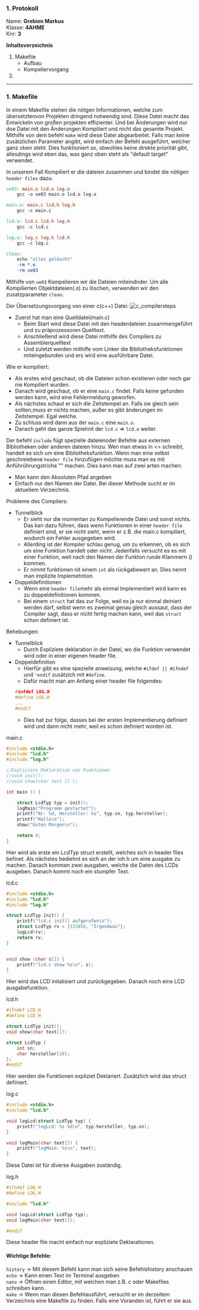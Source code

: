 ### 1. Protokoll
Name: **Grebien Markus**  
Klasse: **4AHME**  
Knr: **3**  


**Inhaltsverzeichnis**
 1. Makefile
	 + Aufbau
	 + Kompeliervorgang
 2. 
---

### 1.  Makefile
	
In einem Makefile stehen die nötgen Informationen, welche zum übersetztenvon Projekten dringend notwendig sind. Diese Datei macht das Entwickeln von großen projekten effizienter. Und bei Änderungen wird nur doe Datei mit den Änderungen Kompiliert und nicht das gesamte Projekt.
Mithilfe von dem befehl `make` wird diese Datei abgearbeitet. Falls man keine zusätzlichen Parameter angibt, wird einfach der Befehl ausgeführt, welcher ganz oben steht. Dies funktioniert so, obwohles keine direkte priorität gibt, allesdings wird eben das, was ganz oben steht als "default target" verwendet.

In unserem Fall Kompiliert er die dateien zusammen und bindet die nötigen `header files` dazu.
	
```Makefile
ue03: main.o lcd.o log.o
	gcc -o ue03 main.o lcd.o log.o

main.o: main.c lcd.h log.h
	gcc -c main.c

lcd.o: lcd.c lcd.h log.h
	gcc -c lcd.c

log.o: log.c log.h lcd.h
	gcc -c log.c

clean:
	echo "alles gelöscht"
	-rm *.o
	-rm ue03
```

Mithilfe von `ue03` Kompelieren wir die Dateien miteindnder.
Um alle Kompilierten Objektdateien(.o) zu löschen, verwenden wir den zusatzparameter `clean`.

Der Übersetzungsvorgang von einer c(c++) Datei:
![c_compilersteps]

+ Zuerst hat man eine Quelldatei(main.c)
	+ Beim Start wird diese Datei mit den headerdateien zusammengeführt und zu präprozessoren Quelltext.
	+ Anschließend wird diese Datei mithilfe des Compilers zu Assemblerquelltext
	+ Und zuletzt werden mithilfe vom Linker die Bibliotheksfunktionen miteingebunden und ers wird eine ausführbare Datei.



Wie er kompiliert:
+ Als erstes wird geschaut, ob die Dateien schon existieren oder noch gar nie Kompiliert wurden. 
+ Danach wird geschaut, ob er eine `main.c` findet. Falls keine gefunden werden kann, wird eine Fehlermeldung geworfen.
+ Als nächstes schaut er sich die Zeitstempel an. Falls sie gleich sein sollten,muss er nichts machen, außer es gibt änderungen im Zeitstempel. Egal welche.
+ Zu schluss wird dann aus der `main.c` eine `main.o`.
+ Danach geht das ganze Spielmit der `lcd.c` => `lcd.o` weiter.

Der befehl `include` fügt spezielle dateienoder Befehle aus externen Bibliotheken oder anderen dateien hinzu. 
Wen man etwas in <>  schreibt, handelt es sich um eine Bibliotheksfunktion. Wenn man eine selbst geschreiebene `header file` hinzufügen möchte muss man es mit Anführührungstriche "" machen. Dies kann man auf zwei arten machen:
+ Man kann den Absoluten Pfad angeben
+ Einfach nur den Namen der Datei. Bei dieser Methode sucht er im aktuellem Verzeichnis.

Probleme des Compilers:
+ Tunnelblick
	+ Er sieht nur die momentan zu Kompelierende Datei und sonst nichts. Das kan dazu führen, dass wenn Funktionen in einer `header file` definiert sind, er sie nicht sieht, wenn er z.B. die main.c kompiliert, wodurch ein Fehler ausgegeben wird.
	+ Allerding ist der Kompiler schlau genug, um zu erkennen, ob es sich um eine Funktion handelt oder nicht. Jedenfalls versucht es es mit einer Funktion, weil nach den Namen der Funkton runde Klammern () kommen.
	+ Er nimmt funktionen nit einem `int`  als rückgabewert an. Dies nennt man  implizite Implemetntion.
+ Doppeldefinitionen
	+ Wenn eine `header file`mehr als einmal Implementiert wird kann es zu doppeldefinitionen kommen.
	+ Bei einem `struct` hat das zur Folge, weil es ja nur einmal deiniert werden darf, selbst wenn es zweimal genau gleich aussaut, dass der Compiler sagt, dass er nicht fertig machen kann, weil das `struct` schon definiert ist.

Behebungen:
+ Tunnelblick
	+ Durch Expliziete deklaration in der Datei, wo die Funktion verwendet wird oder in einer eigenen header file.
+ Doppeldefinition
	+ Hierfür gibt es eine spezielle anweisung, welche `#ifdef || #ifndef` und `'endif` zusätzich mit `#define`.
	+ Dafür macht man am Anfang einer header file folgendes: 
	```C
	#infdef LOG.H
	#define LOG.H
	...
	#endif
	```
	+ Dies hat zur folge, dasses bei der ersten Implementierung definiert wird und dann nicht mehr, weil es schon definiert worden ist.

main.c
```C
#include <stdio.h>
#include "lcd.h"
#include "log.h"

//Expliziete Deklaration von Funktionen
//void init();
//void show(char tect [] );

int main () {

	struct LcdTyp typ = init();
	logMain("Programm gestartet");
	printf("Nr: %d, Hersteller: %s", typ.sn, typ.hersteller);
	printf("Hallo\n");
	show("Guten Morgen\n");

	return 0;
}
```
Hier wird als erste ein LcdTyp struct erstellt, welches sich in header files befinet.
Als nächstes bediehnt es sich an der loh.h um eine ausgabe zu machen.
Danach kommen zwei ausgaben, welche die Daten des LCDs ausgeben.
Danach kommt noch ein stumpfer Text.
  

lcd.c
```C
#include <stdio.h>
#include "lcd.h"
#include "log.h"

struct LcdTyp init() {
	printf("lcd.c init() aufgerufen\n");
	struct LcdTyp rv = {123456, "Irgendwas"};
	logLcd(rv);
	return rv;
}


void show (char s[]) {
	printf("lcd.c show %s\n", s);
}
```
Hier wird das LCD initalisiert und zurückgegeben.
Danach noch eine LCD ausgabefunktion.

lcd.h
```C
#ifndef LCD_H
#define LCD_H

struct LcdTyp init();
void show(char text[]);

struct LcdTyp {
	int sn;
	char hersteller[20];
};
#endif
```
Hier werden die Funktionen expliziet Deklariert.
Zusätzlich wird das struct definiert.

log.c
```C
#include <stdio.h>
#include "lcd.h"

void logLcd(struct LcdTyp typ) {
	printf("logLcd: %s %d\n", typ.hersteller, typ.sn);
}

void logMain(char text[]) {
	printf("logMain: %s\n", text);
}
```
Diese Datei ist für diverse Ausgaben zuständig.

log.h
```C
#ifndef LOG_H
#define LOG_H

#include "lcd.h"

void logLcd(struct LcdTyp typ);
void logMain(char text[]);

#endif
```
Diese header file macht einfach nur expliziete Deklarationen.

#### Wichtige Befehle:
`history` -> Mit diesem Befehl kann man sich seine Befehlshistory anschauen  
`echo` -> Kann einen Text im Terminal ausgeben  
`nano` -> Öffnen einen Editor, mit welchen man z.B. c oder Makefiles schreiben kann.  
`make` -> Wenn man diesen Befehlausführt, versucht er im derzeitem Verzeichnis eine Makefile zu finden. Falls eine Voranden ist, führt er sie aus.  





[c_compilersteps]: http://fbmathe.bbs-bingen.de/Informatik/C_plusplus/Uebersetzungsvorgang__c++.jpg
